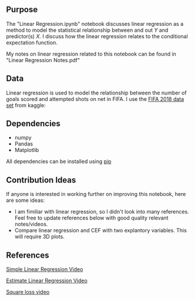 ## Purpose
The "Linear Regression.ipynb" notebook discusses linear regression as a method to model the statistical relationship between and out $Y$ and predictor(s) $X.$ I discuss how the linear regression relates to the conditional expectation function. 

My notes on linear regression related to this notebook can be found in "Linear Regression Notes.pdf"

## Data
Linear regression is used to model the relationship between the number of goals scored and attempted shots on net in FIFA. I use the [FIFA 2018 data set](https://www.kaggle.com/mathan/fifa-2018-match-statistics) from kaggle:

## Dependencies
* numpy
* Pandas
* Matplotlib

All dependencies can be installed using [pip](https://pip.pypa.io/en/stable/)

## Contribution Ideas
If anyone is interested in working further on improving this notebook, here are some ideas:
* I am fimiliar with linear regression, so I didn't look into many references. Feel free to update references below with good quality relevant notes/videos. 
* Compare linear regression and CEF with two explantory variables. This will require 3D plots. 

## References
[Simple Linear Regression Video](https://www.youtube.com/watch?v=KsVBBJRb9TE)

[Estimate Linear Regression Video](https://www.youtube.com/watch?v=coQAAN4eY5s)

[Square loss video](https://www.youtube.com/watch?v=AihhnWyl-J0)
